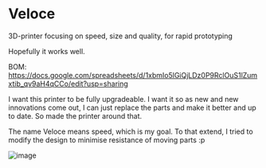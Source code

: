 # Veloce

3D-printer focusing on speed, size and quality, for rapid prototyping

Hopefully it works well.

BOM: https://docs.google.com/spreadsheets/d/1xbmIo5lGiQjLDz0P9RclOuS1lZumxtib_qv9aH4qCCo/edit?usp=sharing

I want this printer to be fully upgradeable. I want it so as new and new innovations come out, I can just replace the parts and make it better and up to date.
So made the printer around that.

The name Veloce means speed, which is my goal.
To that extend, I tried to modify the design to minimise resistance of moving parts :p

![image](https://github.com/user-attachments/assets/04f83404-5b55-4b2d-bc50-57974f071e91)
